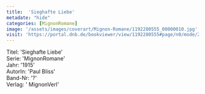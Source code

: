 ```yaml
---
title:  'Sieghafte Liebe'
metadate: "hide"
categories: [MignonRomane]
image: '/assets/images/coverart/Mignon-Romane/1192280555_00000010.jpg'
visit: 'https://portal.dnb.de/bookviewer/view/1192280555#page/n0/mode/2up'
---
```

Titel: 'Sieghafte Liebe' <br>
Serie: 'MignonRomane' <br>
Jahr: '1915' <br>
AutorIn: 'Paul Bliss' <br>
Band-Nr: '?' <br>
Verlag: ' MignonVerl'